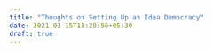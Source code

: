 ```yaml
---
title: "Thoughts on Setting Up an Idea Democracy"
date: 2021-03-15T13:28:56+05:30
draft: true
---
```


